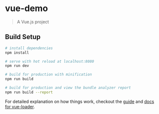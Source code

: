 # vue-demo

> A Vue.js project

## Build Setup

``` bash
# install dependencies
npm install

# serve with hot reload at localhost:8080
npm run dev  

# build for production with minification
npm run build

# build for production and view the bundle analyzer report
npm run build --report
```

For detailed explanation on how things work, checkout the [guide](http://vuejs-templates.github.io/webpack/) and [docs for vue-loader](http://vuejs.github.io/vue-loader).
